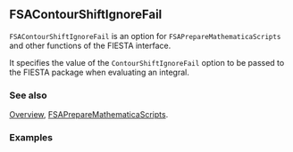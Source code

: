 ## FSAContourShiftIgnoreFail

`FSAContourShiftIgnoreFail` is an option for `FSAPrepareMathematicaScripts` and other functions of the FIESTA interface.

It specifies the value of the `ContourShiftIgnoreFail` option to be passed to the FIESTA package when evaluating an integral.

### See also

[Overview](Extra/FeynHelpers.md), [FSAPrepareMathematicaScripts](FSAPrepareMathematicaScripts.md).

### Examples